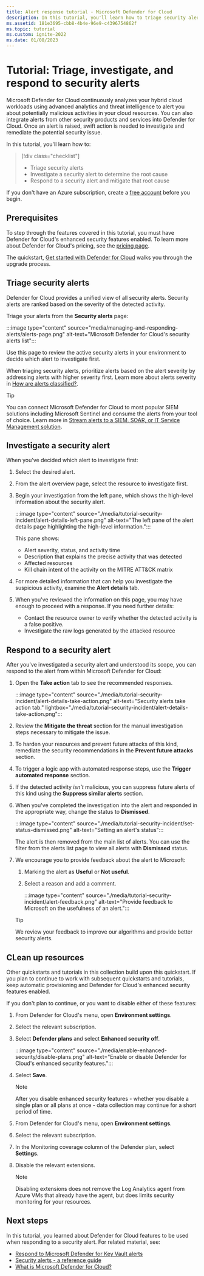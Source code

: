 ```yaml
---
title: Alert response tutorial - Microsoft Defender for Cloud
description: In this tutorial, you'll learn how to triage security alerts and determine the root cause & scope of an alert.
ms.assetid: 181e3695-cbb8-4b4e-96e9-c4396754862f
ms.topic: tutorial
ms.custom: ignite-2022
ms.date: 01/08/2023
---
```


# Tutorial: Triage, investigate, and respond to security alerts

Microsoft Defender for Cloud continuously analyzes your hybrid cloud workloads using advanced analytics and threat intelligence to alert you about potentially malicious activities in your cloud resources. You can also integrate alerts from other security products and services into Defender for Cloud. Once an alert is raised, swift action is needed to investigate and remediate the potential security issue. 

In this tutorial, you'll learn how to:

> [!div class="checklist"]
> * Triage security alerts
> * Investigate a security alert to determine the root cause
> * Respond to a security alert and mitigate that root cause

If you don't have an Azure subscription, create a [free account](https://azure.microsoft.com/free/) before you begin.

## Prerequisites
To step through the features covered in this tutorial, you must have Defender for Cloud's enhanced security features enabled. To learn more about Defender for Cloud's pricing, see the [pricing page](https://azure.microsoft.com/pricing/details/defender-for-cloud/). 

The quickstart, [Get started with Defender for Cloud](get-started.md) walks you through the upgrade process.


## Triage security alerts
Defender for Cloud provides a unified view of all security alerts. Security alerts are ranked based on the severity of the detected activity. 

Triage your alerts from the **Security alerts** page:

:::image type="content" source="media/managing-and-responding-alerts/alerts-page.png" alt-text="Microsoft Defender for Cloud's security alerts list":::

Use this page to review the active security alerts in your environment to decide which alert to investigate first.

When triaging security alerts, prioritize alerts based on the alert severity by addressing alerts with higher severity first. Learn more about alerts severity in [How are alerts classified?](alerts-overview.md#how-are-alerts-classified).

> [!TIP]
> You can connect Microsoft Defender for Cloud to most popular SIEM solutions including Microsoft Sentinel and consume the alerts from your tool of choice. Learn more in [Stream alerts to a SIEM, SOAR, or IT Service Management solution](export-to-siem.md).


## Investigate a security alert

When you've decided which alert to investigate first:

1. Select the desired alert.
1. From the alert overview page, select the resource to investigate first.
1. Begin your investigation from the left pane, which shows the high-level information about the security alert.

    :::image type="content" source="./media/tutorial-security-incident/alert-details-left-pane.png" alt-text="The left pane of the alert details page highlighting the high-level information.":::

    This pane shows:
    - Alert severity, status, and activity time
    - Description that explains the precise activity that was detected
    - Affected resources
    - Kill chain intent of the activity on the MITRE ATT&CK matrix

1. For more detailed information that can help you investigate the suspicious activity, examine the **Alert details** tab.

1. When you've reviewed the information on this page, you may have enough to proceed with a response. If you need further details:

    - Contact the resource owner to verify whether the detected activity is a false positive.
    - Investigate the raw logs generated by the attacked resource

## Respond to a security alert
After you've investigated a security alert and understood its scope, you can respond to the alert from within Microsoft Defender for Cloud:

1.	Open the **Take action** tab to see the recommended responses.

    :::image type="content" source="./media/tutorial-security-incident/alert-details-take-action.png" alt-text="Security alerts take action tab." lightbox="./media/tutorial-security-incident/alert-details-take-action.png":::

1.	Review the **Mitigate the threat** section for the manual investigation steps necessary to mitigate the issue.
1.	To harden your resources and prevent future attacks of this kind, remediate the security recommendations in the **Prevent future attacks** section.
1.	To trigger a logic app with automated response steps, use the **Trigger automated response** section.
1.	If the detected activity *isn’t* malicious, you can suppress future alerts of this kind using the **Suppress similar alerts** section.

1.	When you've completed the investigation into the alert and responded in the appropriate way, change the status to **Dismissed**.

    :::image type="content" source="./media/tutorial-security-incident/set-status-dismissed.png" alt-text="Setting an alert's status":::

    The alert is then removed from the main list of alerts. You can use the filter from the alerts list page to view all alerts with **Dismissed** status.

1.	We encourage you to provide feedback about the alert to Microsoft:
    1. Marking the alert as **Useful** or **Not useful**.
    1. Select a reason and add a comment.

        :::image type="content" source="./media/tutorial-security-incident/alert-feedback.png" alt-text="Provide feedback to Microsoft on the usefulness of an alert.":::

    > [!TIP]
    > We review your feedback to improve our algorithms and provide better security alerts.

## CLean up resources

Other quickstarts and tutorials in this collection build upon this quickstart. If you plan to continue to work with subsequent quickstarts and tutorials, keep automatic provisioning and Defender for Cloud's enhanced security features enabled. 

If you don't plan to continue, or you want to disable either of these features:

1. From Defender for Cloud's menu, open **Environment settings**.
1. Select the relevant subscription.
1. Select **Defender plans** and select **Enhanced security off**.

    :::image type="content" source="./media/enable-enhanced-security/disable-plans.png" alt-text="Enable or disable Defender for Cloud's enhanced security features.":::

1. Select **Save**.

    > [!NOTE]
    > After you disable enhanced security features - whether you disable a single plan or all plans at once - data collection may continue for a short period of time. 

1. From Defender for Cloud's menu, open **Environment settings**.
1. Select the relevant subscription.
1. In the Monitoring coverage column of the Defender plan, select **Settings**.
1. Disable the relevant extensions.

    >[!NOTE]
    > Disabling extensions does not remove the Log Analytics agent from Azure VMs that already have the agent, but does limits security monitoring for your resources.

## Next steps

In this tutorial, you learned about Defender for Cloud features to be used when responding to a security alert. For related material, see:

- [Respond to Microsoft Defender for Key Vault alerts](defender-for-key-vault-usage.md)
- [Security alerts - a reference guide](alerts-reference.md)
- [What is Microsoft Defender for Cloud?](defender-for-cloud-introduction.md)

